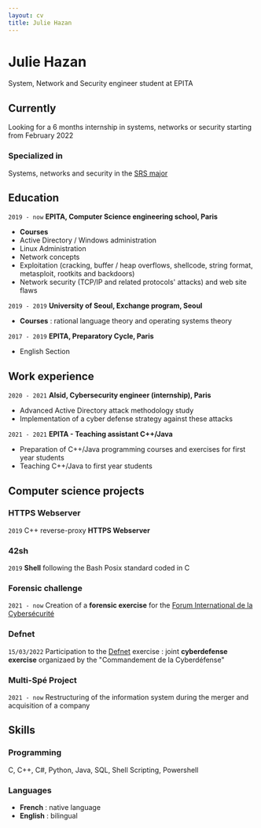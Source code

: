 ```yaml
---
layout: cv
title: Julie Hazan
---
```

# Julie Hazan
System, Network and Security engineer student at EPITA


## Currently

Looking for a 6 months internship in systems, networks or security starting from February 2022

### Specialized in

Systems, networks and security in the [SRS major](https://srs.epita.fr/)


## Education

`2019 - now`
__EPITA, Computer Science engineering school, Paris__

- __Courses__
- Active Directory / Windows administration
- Linux Administration
- Network concepts
- Exploitation (cracking, buffer / heap overflows, shellcode, string format, metasploit, rootkits and backdoors)
- Network security (TCP/IP and related protocols' attacks) and web site flaws


`2019 - 2019`
__University of Seoul, Exchange program, Seoul__

- __Courses__ : rational language theory and operating systems theory


`2017 - 2019`
__EPITA, Preparatory Cycle, Paris__

- English Section


## Work experience

`2020 - 2021`
__Alsid, Cybersecurity engineer (internship), Paris__

- Advanced Active Directory attack methodology study
- Implementation of a cyber defense strategy against these attacks


`2021 - 2021`
__EPITA - Teaching assistant C++/Java__

- Preparation of C++/Java programming courses and exercises for first year students
- Teaching C++/Java to first year students


## Computer science projects

### HTTPS Webserver

`2019`
C++ reverse-proxy __HTTPS Webserver__


### 42sh

`2019`
__Shell__ following the Bash Posix standard coded in C

### Forensic challenge

`2021 - now`
Creation of a __forensic exercise__ for the [Forum International de la Cybersécurité](https://www.forum-fic.com/accueil.htm)


### Defnet
`15/03/2022`
Participation to the [Defnet](https://www.defense.gouv.fr/marine/actu-marine/exercice-defnet-2021) exercise : joint __cyberdefense exercise__ organizaed by the "Commandement de la Cyberdéfense"

### Multi-Spé Project
`2021 - now`
Restructuring of the information system during the merger and acquisition of a company


## Skills

### Programming

C, C++, C#, Python, Java, SQL, Shell Scripting, Powershell

### Languages

- __French__ : native language
- __English__ : bilingual



